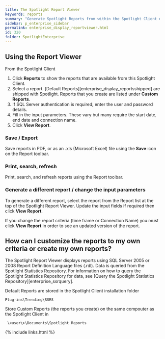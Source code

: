 ```yaml
---
title: The Spotlight Report Viewer
keywords: reports
summary: "Generate Spotlight Reports from within the Spotlight Client using the Spotight Report Viewer."
sidebar: p_enterprise_sidebar
permalink: enterprise_display_reportviewer.html
id: 320
folder: SpotlightEnterprise
---
```


## Using the Report Viewer
From the Spotlight Client

1. Click **Reports** to show the reports that are available from this Spotlight Client.
3. Select a report. [Default Reports][enterprise_display_reportsshipped] are shipped with Spotlight. Reports that you create are listed under **Custom Reports**.
3. If SQL Server authentication is required, enter the user and password details.
4. Fill in the input parameters. These vary but many require the start date, end date and connection name.
5. Click **View Report**.


### Save / Export
Save reports in PDF, or as an .xls (Microsoft Excel) file using the **Save** icon on the Report toolbar.

### Print, search, refresh
Print, search, and refresh reports using the Report toolbar.

### Generate a different report / change the input parameters
To generate a different report, select the report from the Report list at the top of the Spotlight Report Viewer. Update the input fields if required then click **View Report**.

If you change the report criteria (time frame or Connection Name) you must click **View Report** in order to see an updated version of the report.



## How can I customize the reports to my own criteria or create my own reports?
The Spotlight Report Viewer displays reports using SQL Server 2005 or 2008 Report Definition Language files (.rdl). Data is queried from the Spotlight Statistics Repository. For information on how to query the Spotlight Statistics Repository for data, see [Query the Spotlight Statistics Repository][enterprise_ssrquery].

Default Reports are stored in the Spotlight Client installation folder

```
Plug-ins\Trending\SSRS
```

Store Custom Reports (the reports you create) on the same compouter as the Spotlight Client in

```
 \<user\>\Documents\Spotlight Reports
```




{% include links.html %}
